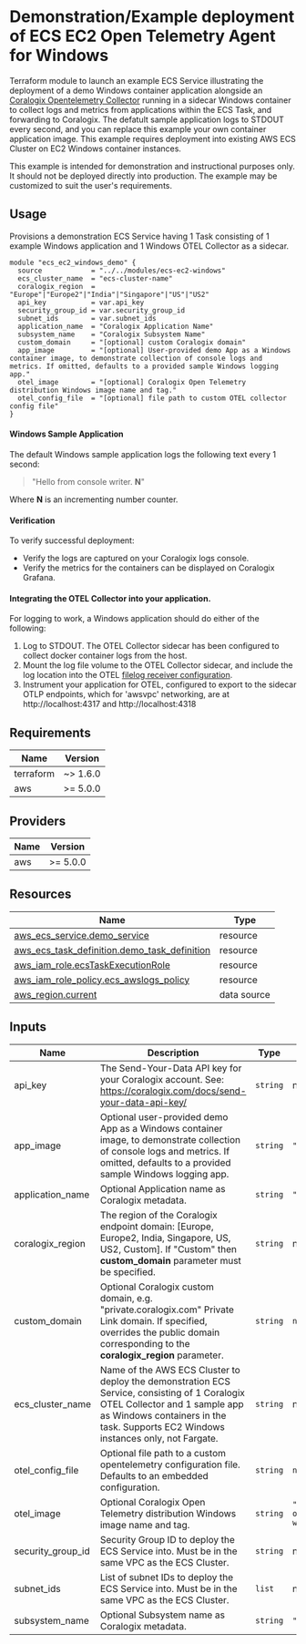 # Demonstration/Example deployment of ECS EC2 Open Telemetry Agent for Windows

Terraform module to launch an example ECS Service illustrating the deployment of a demo Windows container application alongside an [Coralogix Opentelemetry Collector](https://hub.docker.com/r/coralogixrepo/coralogix-otel-collector) running in a sidecar Windows container to collect logs and metrics from applications within the ECS Task, and forwarding to Coralogix. The defatult sample application logs to STDOUT every second, and you can replace this example your own container application image. This example requires deployment into existing AWS ECS Cluster on EC2 Windows container instances.

This example is intended for demonstration and instructional purposes only. It should not be deployed directly into production. The example may be customized to suit the user's requirements.

## Usage

Provisions a demonstration ECS Service having 1 Task consisting of 1 example Windows application and 1 Windows OTEL Collector as a sidecar.

```hcl
module "ecs_ec2_windows_demo" {
  source            = "../../modules/ecs-ec2-windows"
  ecs_cluster_name  = "ecs-cluster-name"
  coralogix_region  = "Europe"|"Europe2"|"India"|"Singapore"|"US"|"US2"
  api_key           = var.api_key
  security_group_id = var.security_group_id
  subnet_ids        = var.subnet_ids
  application_name  = "Coralogix Application Name"
  subsystem_name    = "Coralogix Subsystem Name"
  custom_domain     = "[optional] custom Coralogix domain"
  app_image         = "[optional] User-provided demo App as a Windows container image, to demonstrate collection of console logs and metrics. If omitted, defaults to a provided sample Windows logging app."
  otel_image        = "[optional] Coralogix Open Telemetry distribution Windows image name and tag."
  otel_config_file  = "[optional] file path to custom OTEL collector config file"
}
```

#### Windows Sample Application
The default Windows sample application logs the following text every 1 second:
> "Hello from console writer. __N__"

Where __N__ is an incrementing number counter.

#### Verification
To verify successful deployment:
* Verify the logs are captured on your Coralogix logs console.
* Verify the metrics for the containers can be displayed on Coralogix Grafana.

#### Integrating the OTEL Collector into your application.

For logging to work, a Windows application should do either of the following:
1. Log to STDOUT. The OTEL Collector sidecar has been configured to collect docker container logs from the host.
2. Mount the log file volume to the OTEL Collector sidecar, and include the log location into the OTEL [filelog receiver configuration](./otel_ecs_ec2_win.config.yaml).
3. Instrument your application for OTEL, configured to export to the sidecar OTLP endpoints, which for 'awsvpc' networking, are at http://localhost:4317 and http://localhost:4318 

## Requirements

| Name | Version |
|------|---------|
| terraform | ~> 1.6.0 |
| aws | >= 5.0.0 |

## Providers

| Name | Version |
|------|---------|
| aws | >= 5.0.0 |

## Resources

| Name | Type |
|------|------|
| [aws_ecs_service.demo_service](https://registry.terraform.io/providers/hashicorp/aws/latest/docs/resources/ecs_service) | resource |
| [aws_ecs_task_definition.demo_task_definition](https://registry.terraform.io/providers/hashicorp/aws/latest/docs/resources/ecs_task_definition) | resource |
| [aws_iam_role.ecsTaskExecutionRole](https://registry.terraform.io/providers/hashicorp/aws/latest/docs/resources/iam_role) | resource |
| [aws_iam_role_policy.ecs_awslogs_policy](https://registry.terraform.io/providers/hashicorp/aws/latest/docs/resources/iam_role_policy) | resource |
| [aws_region.current](https://registry.terraform.io/providers/hashicorp/aws/latest/docs/data-sources/region) | data source |

## Inputs

| Name | Description | Type | Default | Required |
|------|-------------|------|---------|:--------:|
| api\_key | The Send-Your-Data API key for your Coralogix account. See: https://coralogix.com/docs/send-your-data-api-key/ | `string` | n/a | yes |
| app\_image | Optional user-provided demo App as a Windows container image, to demonstrate collection of console logs and metrics. If omitted, defaults to a provided sample Windows logging app. | `string` | `""` | no |
| application\_name | Optional Application name as Coralogix metadata. | `string` | `"ECS-Windows-Demo"` | no |
| coralogix\_region | The region of the Coralogix endpoint domain: [Europe, Europe2, India, Singapore, US, US2, Custom]. If "Custom" then __custom\_domain__ parameter must be specified. | `string` | n/a | yes |
| custom\_domain | Optional Coralogix custom domain, e.g. "private.coralogix.com" Private Link domain. If specified, overrides the public domain corresponding to the __coralogix\_region__ parameter. | `string` | `null` | no |
| ecs\_cluster\_name | Name of the AWS ECS Cluster to deploy the demonstration ECS Service, consisting of 1 Coralogix OTEL Collector and 1 sample app as Windows containers in the task. Supports EC2 Windows instances only, not Fargate. | `string` | n/a | yes |
| otel\_config\_file | Optional file path to a custom opentelemetry configuration file. Defaults to an embedded configuration. | `string` | `null` | no |
| otel\_image | Optional Coralogix Open Telemetry distribution Windows image name and tag. | `string` | `"coralogixrepo/coralogix-otel-collector:0.1.0-windowsserver-1809"` | no |
| security\_group\_id | Security Group ID to deploy the ECS Service into. Must be in the same VPC as the ECS Cluster. | `string` | n/a | yes |
| subnet\_ids | List of subnet IDs to deploy the ECS Service into. Must be in the same VPC as the ECS Cluster. | `list` | n/a | yes |
| subsystem\_name | Optional Subsystem name as Coralogix metadata. | `string` | `"ECS-Windows-Demo"` | no |
